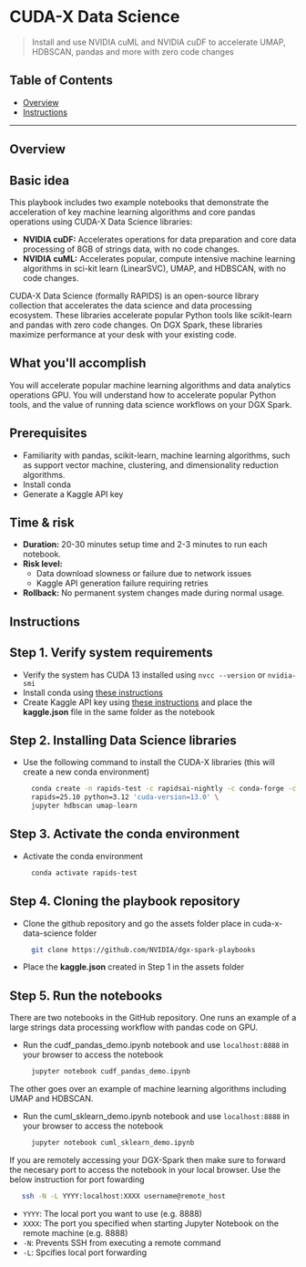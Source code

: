 # CUDA-X Data Science

> Install and use NVIDIA cuML and NVIDIA cuDF to accelerate UMAP, HDBSCAN, pandas and more with zero code changes

## Table of Contents

- [Overview](#overview)
- [Instructions](#instructions)

---

## Overview

## Basic idea
This playbook includes two example notebooks that demonstrate the acceleration of key machine learning algorithms and core pandas operations using CUDA-X Data Science libraries:

- **NVIDIA cuDF:** Accelerates operations for data preparation and core data processing of 8GB of strings data, with no code changes.
- **NVIDIA cuML:** Accelerates popular, compute intensive machine learning algorithms in sci-kit learn (LinearSVC), UMAP, and HDBSCAN, with no code changes.

CUDA-X Data Science (formally RAPIDS) is an open-source library collection that accelerates the data science and data processing ecosystem. These libraries accelerate popular Python tools like scikit-learn and pandas with zero code changes. On DGX Spark, these libraries maximize performance at your desk with your existing code.

## What you'll accomplish
You will accelerate popular machine learning algorithms and data analytics operations GPU. You will understand how to accelerate popular Python tools, and the value of running data science workflows on your DGX Spark. 

## Prerequisites
- Familiarity with pandas, scikit-learn, machine learning algorithms, such as support vector machine, clustering, and dimensionality reduction algorithms.
- Install conda
- Generate a Kaggle API key

## Time & risk
* **Duration:** 20-30 minutes setup time and 2-3 minutes to run each notebook. 
* **Risk level:** 
  * Data download slowness or failure due to network issues
  * Kaggle API generation failure requiring retries
* **Rollback:** No permanent system changes made during normal usage.

## Instructions

## Step 1. Verify system requirements
- Verify the system has CUDA 13 installed using `nvcc --version` or `nvidia-smi` 
- Install conda using [these instructions](https://docs.anaconda.com/miniconda/install/)
- Create Kaggle API key using [these instructions](https://www.kaggle.com/discussions/general/74235) and place the **kaggle.json** file in the same folder as the notebook

## Step 2. Installing Data Science libraries
- Use the following command to install the CUDA-X libraries (this will create a new conda environment)
  ```bash
    conda create -n rapids-test -c rapidsai-nightly -c conda-forge -c nvidia  \
    rapids=25.10 python=3.12 'cuda-version=13.0' \
    jupyter hdbscan umap-learn
  ```
## Step 3. Activate the conda environment
- Activate the conda environment
  ```bash
    conda activate rapids-test
  ```
## Step 4. Cloning the playbook repository
- Clone the github repository and go the assets folder place in cuda-x-data-science folder
  ```bash
    git clone https://github.com/NVIDIA/dgx-spark-playbooks
  ```
- Place the **kaggle.json** created in Step 1 in the assets folder

## Step 5. Run the notebooks
There are two notebooks in the GitHub repository. 
One runs an example of a large strings data processing workflow with pandas code on GPU.
- Run the cudf_pandas_demo.ipynb notebook and use `localhost:8888` in your browser to access the notebook
  ```bash
    jupyter notebook cudf_pandas_demo.ipynb
  ```
The other goes over an example of machine learning algorithms including UMAP and HDBSCAN.
- Run the cuml_sklearn_demo.ipynb notebook and use `localhost:8888` in your browser to access the notebook
  ```bash
    jupyter notebook cuml_sklearn_demo.ipynb
  ```
If you are remotely accessing your DGX-Spark then make sure to forward the necesary port to access the notebook in your local browser. Use the below   instruction for port fowarding
```bash
   ssh -N -L YYYY:localhost:XXXX username@remote_host 
```
- `YYYY`: The local port you want to use (e.g. 8888)
- `XXXX`: The port you specified when starting Jupyter Notebook on the remote machine (e.g. 8888)
- `-N`: Prevents SSH from executing a remote command
- `-L`: Spcifies local port forwarding
